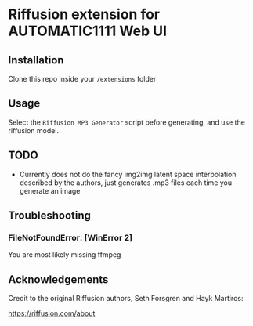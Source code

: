 # Riffusion extension for AUTOMATIC1111 Web UI

## Installation

Clone this repo inside your `/extensions` folder

## Usage

Select the `Riffusion MP3 Generator` script before generating, and use the riffusion model.

## TODO
- Currently does not do the fancy img2img latent space interpolation described by the authors, just generates .mp3 files each time you generate an image

## Troubleshooting
### FileNotFoundError: [WinError 2]
You are most likely missing ffmpeg

## Acknowledgements
Credit to the original Riffusion authors, Seth Forsgren and Hayk Martiros:

https://riffusion.com/about

